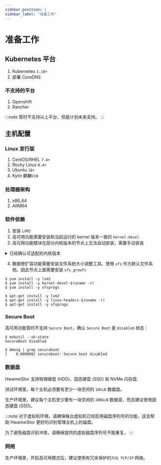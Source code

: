 ```yaml
---
sidebar_position: 1
sidebar_label: "准备工作"
---
```


# 准备工作

## Kubernetes 平台

1. Kubernetes `1.18+`
2. 部署 CoreDNS

### 不支持的平台

1. Openshift
2. Rancher

:::note
暂时不支持以上平台，但是计划未来支持。
:::

## 主机配置

### Linux 发行版

1. CentOS/RHEL `7.4+`
2. Rocky Linux `8.4+`
3. Ubuntu `18+`
4. Kylin 麒麟`V10`

### 处理器架构

1. x86_64
2. ARM64

### 软件依赖

1. 安装 `LVM2`
2. 高可用功能需要安装和当前运行的 kernel 版本一致的 `kernel-devel`
3. 高可用功能模块在部分内核版本的节点上无法自动安装，需要手动安装

<details>
<summary>已经确认可适配的内核版本</summary>

```python
5.8.0-1043-azure
5.8.0-1042-azure
5.8.0-1041-azure
5.4.17-2102.205.7.2.el7uek
5.4.17-2011.0.7.el8uek
5.4.0-91
5.4.0-90
5.4.0-89
5.4.0-88
5.4.0-86
5.4.0-84
5.4.0-1064-azure
5.4.0-1063-azure
5.4.0-1062-azure
5.4.0-1061-azure
5.4.0-1060-aws
5.4.0-1059-azure
5.4.0-1059-aws
5.4.0-1058-azure
5.4.0-1058-aws
5.4.0-1057-aws
5.4.0-1056-aws
5.4.0-1055-aws
5.3.18-57.3
5.3.18-22.2
5.14.0-1.7.1.el9
5.11.0-1022-azure
5.11.0-1022-aws
5.11.0-1021-azure
5.11.0-1021-aws
5.11.0-1020-azure
5.11.0-1020-aws
5.11.0-1019-aws
5.11.0-1017-aws
5.11.0-1016-aws
5.10.0-8
5.10.0-7
5.10.0-6
4.9.215-36.el7
4.9.212-36.el7
4.9.206-36.el7
4.9.199-35.el7
4.9.188-35.el7
4.4.92-6.30.1
4.4.74-92.38.1
4.4.52-2.1
4.4.27-572.565306
4.4.0-217
4.4.0-216
4.4.0-214
4.4.0-213
4.4.0-210
4.4.0-1133-aws
4.4.0-1132-aws
4.4.0-1131-aws
4.4.0-1128-aws
4.4.0-1121-aws
4.4.0-1118-aws
4.19.19-5.0.8
4.19.0-8
4.19.0-6
4.19.0-5
4.19.0-16
4.18.0-80.1.2.el8_0
4.18.0-348.el8
4.18.0-305.el8
4.18.0-240.1.1.el8_3
4.18.0-193.el8
4.18.0-147.el8
4.15.0-163
4.15.0-162
4.15.0-161
4.15.0-159
4.15.0-158
4.15.0-156
4.15.0-112-lowlatency
4.15.0-1113-azure
4.15.0-1040-azure
4.15.0-1036-azure
4.14.35-2047.502.5.el7uek
4.14.35-1902.4.8.el7uek
4.14.35-1818.3.3.el7uek
4.14.248-189.473.amzn2
4.14.128-112.105.amzn2
4.13.0-1018-azure
4.12.14-95.3.1
4.12.14-25.25.1
4.12.14-197.29
4.12.14-120.1
4.1.12-124.49.3.1.el7uek
4.1.12-124.26.3.el6uek
4.1.12-124.21.1.el6uek
3.10.0-957.el7
3.10.0-862.el7
3.10.0-693.el7
3.10.0-693.21.1.el7
3.10.0-693.17.1.el7
3.10.0-514.6.2.el7
3.10.0-514.36.5.el7
3.10.0-327.el7
3.10.0-229.1.2.el7
3.10.0-123.20.1.el7
3.10.0-1160.el7
3.10.0-1127.el7
3.10.0-1062.el7
3.10.0-1049.el7
3.0.101-108.13.1
2.6.32-754.el6
2.6.32-696.el6
2.6.32-696.30.1.el6
2.6.32-696.23.1.el6
2.6.32-642.1.1.el6
2.6.32-573.1.1.el6
2.6.32-504.el6
```

</details>

4. 数据卷扩容功能需要安装文件系统大小调整工具。使用 `xfs` 作为默认文件系统。因此节点上面需要安装 `xfs_growfs`

```console title="CentOS/RHEL, Rocky 和 Kylin"
$ yum install -y lvm2
$ yum install -y kernel-devel-$(uname -r)
$ yum install -y xfsprogs
```

```console title="Ubuntu"
$ apt-get install -y lvm2
$ apt-get install -y linux-headers-$(uname -r)
$ apt-get install -y xfsprogs
```

### Secure Boot

高可用功能暂时不支持 `Secure Boot`，确认 `Secure Boot` 是 `disabled` 状态：

```console
$ mokutil --sb-state
SecureBoot disabled

$ dmesg | grep secureboot
[    0.000000] secureboot: Secure boot disabled
```

### 数据盘

HwameiStor 支持物理硬盘 (HDD)、固态硬盘 (SSD) 和 NVMe 闪存盘.

测试环境里，每个主机必须要有至少一块空闲的 `10GiB` 数据盘。

生产环境里，建议每个主机至少要有一块空闲的 `200GiB` 数据盘，而且建议使用固态硬盘 (SSD)。

:::note
对于虚拟机环境，请确保每台虚拟机已经启用磁盘序列号的功能，这会帮助 HwameiStor 更好的识别管理主机上的磁盘。

为了避免磁盘识别冲突，请确保提供的虚拟磁盘序列号不能重复。
:::

### 网络

生产环境里，开启高可用模式后，建议使用有冗余保护的`万兆 TCP/IP` 网络。

